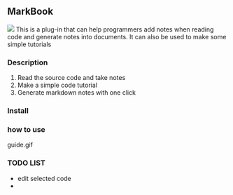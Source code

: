 ## MarkBook
![](https://raw.githubusercontent.com/jogeen/MarkBook/master/img/markbook.gif)
This is a plug-in that can help programmers add notes when reading code and generate notes into documents. It can also be used to make some simple tutorials
### Description
1. Read the source code and take notes
2. Make a simple code tutorial
3. Generate markdown notes with one click
### Install

### how to use
 guide.gif
### TODO LIST
- edit selected code
- 
